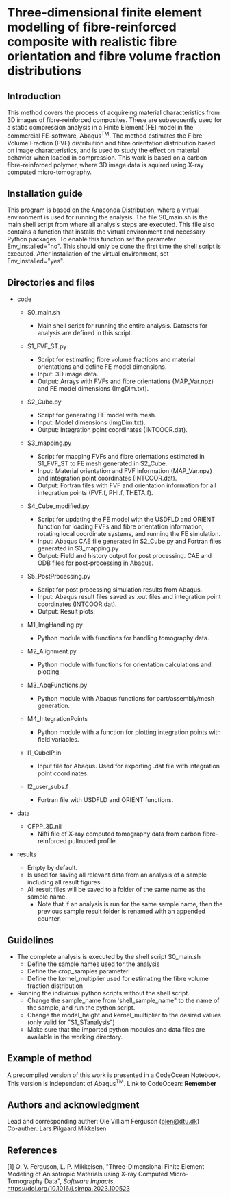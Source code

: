 # Three-dimensional finite element modelling of fibre-reinforced composite with realistic fibre orientation and fibre volume fraction distributions

## Introduction
This method covers the process of acquireing material characteristics from 3D images of fibre-reinforced composites. These are subsequently used for a static compression analysis in a Finite Element (FE) model in the commercial FE-software, Abaqus<sup>TM</sup>. The method estimates the Fibre Volume Fraction (FVF) distribution and fibre orientation distribution based on image characteristics, and is used to study the effect on material behavior when loaded in compression. This work is based on a carbon fibre-reinforced polymer, where 3D image data is aquired using X-ray computed micro-tomography. 

## Installation guide

This program is based on the Anaconda Distribution, where a virtual environment is used for running the analysis. The file S0_main.sh is the main shell script from where all analysis steps are executed. This file also contains a function that installs the virtual environment and necessary Python packages. To enable this function set the parameter Env_installed="no". This should only be done the first time the shell script is executed. After installation of the virtual environment, set Env_installed="yes". 

## Directories and files
- code
	* S0_main.sh
		- Main shell script for running the entire analysis. Datasets for analysis are defined in this script. 
	* S1_FVF_ST.py
		- Script for estimating fibre volume fractions and material orientations and define FE model dimensions.
		- Input: 3D image data.
		- Output: Arrays with FVFs and fibre orientations (MAP_Var.npz) and FE model dimensions (ImgDim.txt).
	* S2_Cube.py
		- Script for generating FE model with mesh.
		- Input: Model dimensions (ImgDim.txt).
		- Output: Integration point coordinates (INTCOOR.dat).
	* S3_mapping.py
		- Script for mapping FVFs and fibre orientations estimated in S1_FVF_ST to FE mesh generated in S2_Cube.
		- Input: Material orientation  and FVF information (MAP_Var.npz) and integration point coordinates (INTCOOR.dat).
		- Output: Fortran files with FVF and orientation information for all integration points (FVF.f, PHI.f, THETA.f).
	* S4_Cube_modified.py
		- Script for updating the FE model with the USDFLD and ORIENT function for loading FVFs and fibre orientation information, rotating local coordinate systems, and running the FE simulation.
		- Input: Abaqus CAE file generated in S2_Cube.py and Fortran files generated in S3_mapping.py
		- Output: Field and history output for post processing. CAE and ODB files for post-processing in Abaqus.
	* S5_PostProcessing.py
		- Script for post processing simulation results from Abaqus.
		- Input: Abaqus result files saved as .out files and integration point coordinates (INTCOOR.dat).
		- Output: Result plots.
		
	* M1_ImgHandling.py
		- Python module with functions for handling tomography data.
	* M2_Alignment.py
		- Python module with functions for orientation calculations and plotting.
	* M3_AbqFunctions.py
		- Python module with Abaqus functions for part/assembly/mesh generation.
	* M4_IntegrationPoints
		- Python module with a function for plotting integration points with field variables.
		
	* I1_CubeIP.in
		- Input file for Abaqus. Used for exporting .dat file with integration point coordinates.
	* I2_user_subs.f
		- Fortran file with USDFLD and ORIENT functions. 
		
- data
	* CFPP_3D.nii
		- Nifti file of X-ray computed tomography data from carbon fibre-reinforced pultruded profile.
	
- results
	* Empty by default. 
	* Is used for saving all relevant data from an analysis of a sample including all result figures.
	* All result files will be saved to a folder of the same name as the sample name. 
		- Note that if an analysis is run for the same sample name, then the previous sample result folder is renamed with an appended counter. 

## Guidelines

- The complete analysis is executed by the shell script S0_main.sh
	* Define the sample names used for the analysis
	* Define the crop_samples parameter.
	* Define the kernel_multiplier used for estimating the fibre volume fraction distribution
- Running the individual python scripts without the shell script. 
	* Change the sample_name from 'shell_sample_name" to the name of the sample, and run the python script. 
	* Change the model_height and kernel_multiplier to the desired values (only valid for "S1_STanalysis")
	* Make sure that the imported python modules and data files are available in the working directory.

## Example of method
A precompiled version of this work is presented in a CodeOcean Notebook. This version is independent of Abaqus<sup>TM</sup>.
Link to CodeOcean: **Remember**

## Authors and acknowledgment
Lead and corresponding auther: Ole Villiam Ferguson (olen@dtu.dk) \
Co-auther: Lars Pilgaard Mikkelsen

## References
[1] O. V. Ferguson, L. P. Mikkelsen, "Three-Dimensional Finite Element Modeling of Anisotropic Materials using X-ray Computed Micro-Tomography Data", *Software Impacts*, https://doi.org/10.1016/j.simpa.2023.100523
